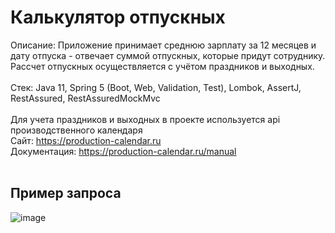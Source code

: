 # Калькулятор отпускных
Описание: Приложение принимает среднюю зарплату за 12 месяцев и дату отпуска - отвечает суммой отпускных, которые придут сотруднику. Рассчет отпускных осуществляется с учётом праздников и выходных.
<br><br>
Стек: Java 11, Spring 5 (Boot, Web, Validation, Test), Lombok, AssertJ, RestAssured, RestAssuredMockMvc
<br><br>
Для учета праздников и выходных в проекте используется api производственного календаря
<br>
Сайт: https://production-calendar.ru
<br>
Документация: https://production-calendar.ru/manual
<br><br>
## Пример запроса
![image](https://github.com/ryzendee/vacation-payment-calculator/assets/108254290/f3277d50-4808-4d11-afc9-dc44f030f304)
